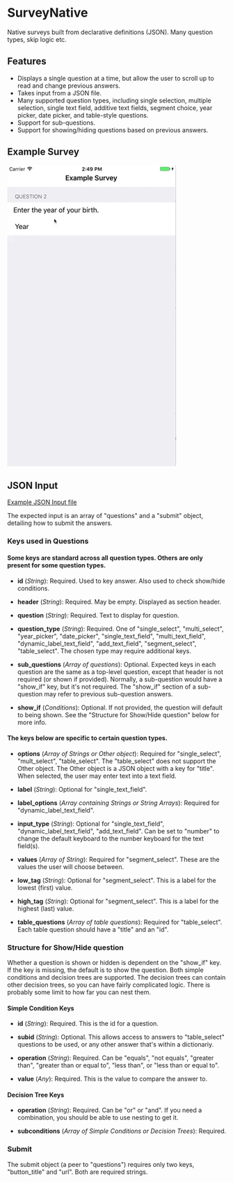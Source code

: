 # SurveyNative
Native surveys built from declarative definitions (JSON). Many question types, skip logic etc.

## Features

  - Displays a single question at a time, but allow the user to scroll up to read and change previous answers.
  - Takes input from a JSON file.
  - Many supported question types, including single selection, multiple selection, single text field, additive text fields, segment choice, year picker, date picker, and table-style questions.
  - Support for sub-questions.
  - Support for showing/hiding questions based on previous answers.

## Example Survey

![Video showing example app](/README/survey_video_720.gif "Survey Video")

## JSON Input

[Example JSON Input file](blob/master/Example/SurveyNative/ExampleQuestions.json)

The expected input is an array of "questions" and a "submit" object, detailing how to submit the answers.

### Keys used in Questions

#### Some keys are standard across all question types.  Others are only present for some question types.

  - **id** (_String_): Required.  Used to key answer.  Also used to check show/hide conditions.

  - **header** (_String_): Required.  May be empty.  Displayed as section header.

  - **question** (_String_): Required. Text to display for question.

  - **question_type** (_String_): Required. One of "single_select", "multi_select", "year_picker", "date_picker", "single_text_field", "multi_text_field", "dynamic_label_text_field", "add_text_field", "segment_select", "table_select".  The chosen type may require additional keys.

  - **sub_questions** (_Array of questions_): Optional. Expected keys in each question are the same as a top-level question, except that header is not required (or shown if provided).  Normally, a sub-question would have a "show_if" key, but it's not required.  The "show_if" section of a sub-question may refer to previous sub-question answers.

  - **show_if** (_Conditions_): Optional.  If not provided, the question will default to being shown.  See the "Structure for Show/Hide question" below for more info.

#### The keys below are specific to certain question types.

  - **options** (_Array of Strings or Other object_): Required for "single_select", "mult_select", "table_select".  The "table_select" does not support the Other object.  The Other object is a JSON object with a key for "title".  When selected, the user may enter text into a text field.

  - **label** (_String_): Optional for "single_text_field".

  - **label_options** (_Array containing Strings or String Arrays_): Required for "dynamic_label_text_field".

  - **input_type** (_String_): Optional for "single_text_field", "dynamic_label_text_field", "add_text_field".  Can be set to "number" to change the default keyboard to the number keyboard for the text field(s).

  - **values** (_Array of String_): Required for "segment_select".  These are the values the user will choose between.

  - **low_tag** (_String_): Optional for "segment_select".  This is a label for the lowest (first) value.

  - **high_tag** (_String_): Optional for "segment_select".  This is a label for the highest (last) value.

  - **table_questions** (_Array of table questions_): Required for "table_select".  Each table question should have a "title" and an "id".

### Structure for Show/Hide question

Whether a question is shown or hidden is dependent on the "show_if" key.  If the key is missing, the default is to show the question.  Both simple conditions and decision trees are supported.  The decision trees can contain other decision trees, so you can have fairly complicated logic.  There is probably some limit to how far you can nest them.

#### Simple Condition Keys

  - **id** (_String_): Required.  This is the id for a question.

  - **subid** (_String_): Optional.  This allows access to answers to "table_select" questions to be used, or any other answer that's within a dictionariy.

  - **operation** (_String_): Required.  Can be "equals", "not equals", "greater than", "greater than or equal to", "less than", or "less than or equal to".

  - **value** (_Any_): Required.  This is the value to compare the answer to.

#### Decision Tree Keys

  - **operation** (_String_): Required.  Can be "or" or "and".  If you need a combination, you should be able to use nesting to get it.

  - **subconditions** (_Array of Simple Conditions or Decision Trees_): Required.

### Submit

The submit object (a peer to "questions") requires only two keys, "button_title" and "url".  Both are required strings.
